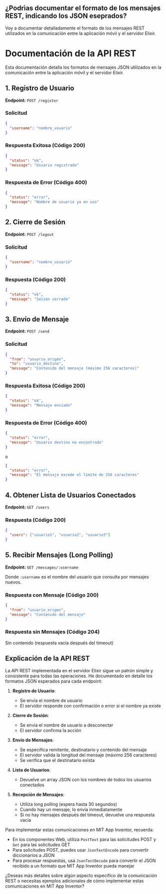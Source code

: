 ¿Podrìas documentar el formato de los mensajes REST, indicando los JSON eseprados?
---

Voy a documentar detalladamente el formato de los mensajes REST utilizados en la comunicación entre la aplicación móvil y el servidor Elixir.



# Documentación de la API REST

Esta documentación detalla los formatos de mensajes JSON utilizados en la comunicación entre la aplicación móvil y el servidor Elixir.

## 1. Registro de Usuario

**Endpoint:** `POST /register`

### Solicitud
```json
{
  "username": "nombre_usuario"
}
```

### Respuesta Exitosa (Código 200)
```json
{
  "status": "ok",
  "message": "Usuario registrado"
}
```

### Respuesta de Error (Código 400)
```json
{
  "status": "error",
  "message": "Nombre de usuario ya en uso"
}
```

## 2. Cierre de Sesión

**Endpoint:** `POST /logout`

### Solicitud
```json
{
  "username": "nombre_usuario"
}
```

### Respuesta (Código 200)
```json
{
  "status": "ok",
  "message": "Sesión cerrada"
}
```

## 3. Envío de Mensaje

**Endpoint:** `POST /send`

### Solicitud
```json
{
  "from": "usuario_origen",
  "to": "usuario_destino",
  "message": "Contenido del mensaje (máximo 256 caracteres)"
}
```

### Respuesta Exitosa (Código 200)
```json
{
  "status": "ok",
  "message": "Mensaje enviado"
}
```

### Respuesta de Error (Código 400)
```json
{
  "status": "error",
  "message": "Usuario destino no encontrado"
}
```

o

```json
{
  "status": "error",
  "message": "El mensaje excede el límite de 256 caracteres"
}
```

## 4. Obtener Lista de Usuarios Conectados

**Endpoint:** `GET /users`

### Respuesta (Código 200)
```json
{
  "users": ["usuario1", "usuario2", "usuario3"]
}
```

## 5. Recibir Mensajes (Long Polling)

**Endpoint:** `GET /messages/:username`

Donde `:username` es el nombre del usuario que consulta por mensajes nuevos.

### Respuesta con Mensaje (Código 200)
```json
{
  "from": "usuario_origen",
  "message": "Contenido del mensaje"
}
```

### Respuesta sin Mensajes (Código 204)
Sin contenido (respuesta vacía después del timeout)


## Explicación de la API REST

La API REST implementada en el servidor Elixir sigue un patrón simple y consistente para todas las operaciones. He documentado en detalle los formatos JSON esperados para cada endpoint:

1. **Registro de Usuario**:
   - Se envía el nombre de usuario
   - El servidor responde con confirmación o error si el nombre ya existe

2. **Cierre de Sesión**:
   - Se envía el nombre de usuario a desconectar
   - El servidor confirma la acción

3. **Envío de Mensajes**:
   - Se especifica remitente, destinatario y contenido del mensaje
   - El servidor valida la longitud del mensaje (máximo 256 caracteres)
   - Se verifica que el destinatario exista

4. **Lista de Usuarios**:
   - Devuelve un array JSON con los nombres de todos los usuarios conectados

5. **Recepción de Mensajes**:
   - Utiliza long polling (espera hasta 30 segundos)
   - Cuando hay un mensaje, lo envía inmediatamente
   - Si no hay mensajes después del timeout, devuelve una respuesta vacía

Para implementar estas comunicaciones en MIT App Inventor, recuerda:

- En los componentes Web, utiliza `PostText` para las solicitudes POST y `Get` para las solicitudes GET
- Para solicitudes POST, puedes usar `JsonTextEncode` para convertir diccionarios a JSON
- Para procesar respuestas, usa `JsonTextDecode` para convertir el JSON recibido a un formato que MIT App Inventor pueda manejar

¿Deseas más detalles sobre algún aspecto específico de la comunicación REST o necesitas ejemplos adicionales de cómo implementar estas comunicaciones en MIT App Inventor?
